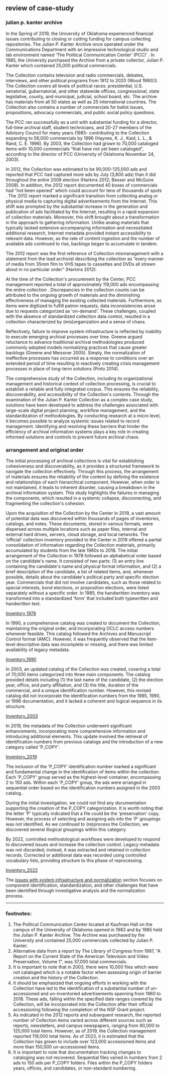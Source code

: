 ## review of case-study

### julian p. kanter archive

In the Spring of 2019, the University of Oklahoma experienced financial issues contributing to closing or cutting funding for campus collecting repositories. The Julian P. Kanter Archive once operated under the Communications Department with an impressive technological studio and lab environment named ‘The Political Communication Center’ (PCC)’ . In 1985, the University purchased the Archive from a private collector, Julian P. Kanter which contained 25,000 political commercials. 

The Collection contains television and radio commercials, debates, interviews, and other political programs from 1912 to 2020 (Wood 1990)3. The Collection covers all levels of political races: presidential, U.S. senatorial, gubernatorial, and other statewide offices, congressional, state legislative, county, and municipal, judicial, school board, etc. The archive has materials from all 50 states as well as 25 international countries. The Collection also contains a number of commercials for ballot issues, propositions, advocacy commercials, and public social policy questions.  

The PCC ran successfully as a unit with substantial funding for a director, full-time archival staff, student technicians, and 20-27 members of the Advisory Council for many years (1985- contributing to the Collection expanding to 56,000 commercials by 1996  (Haynes, K. J., Kaid, L. L., & Rand, C. E. 1996). By 2003, the Collection had grown to 70,000 cataloged items with 10,000 commercials “that have not yet been cataloged”, according to the director of PCC  (University of Oklahoma November 24, 2003). 

In 2012, the Collection was estimated to be 90,000-125,000 ads and reported that PCC had captured more ads by July (3,800 ads) than it did throughout the entire 2008 election (Harkins 2012; Besser and McGuire 2008). In addition, the 2012 report documented 40 boxes of commercials had “not been opened” which could account for tens of thousands of spots . 
The 2012 report marked a significant transition from collecting analog or physical media to capturing digital advertisements from the Internet. This shift was prompted by the substantial increase in the generation and publication of ads facilitated by the Internet, resulting in a rapid expansion of collection materials. Moreover, this shift brought about a transformation in the approach to gathering information.
Unlike analog materials that typically lacked extensive accompanying information and necessitated additional research, Internet metadata provided instant accessibility to relevant data. However, as the rate of content ingestion and the number of available ads continued to rise, backlogs began to accumulate in tandem.

The 2012 report was the first reference of Collection mismanagement with a statement from the lead archivist  describing the collection as “every manner of media from 35mm film to VHS tapes to cassettes and DVDs all strewn about in no particular order” (Harkins 2012). 

At the time of the Collection's procurement by the Center, PCC management reported a total of approximately 119,000 ads encompassing the entire collection . Discrepancies in the collection counts can be attributed to the ongoing growth of materials and the diminishing effectiveness of managing the existing collected materials. Furthermore, as items were digitized to fulfill patron requests, data inconsistencies arose due to requests categorized as 'on-demand'. These challenges, coupled with the absence of standardized collection data control, resulted in a collection characterized by (mis)organization and a sense of chaos.

Reflectively, failure to improve system infrastructure is reflected by inability to execute emerging archival processes over time. Greene argued reluctance to advance traditional archival methodologies produced commonly adopted models normalizing practices that cause greater backlogs (Greene and Meissner 2005). Simply, the normalization of ineffective processes has occurred as a response to conditions over an extended period of time resulting in reactively creating crisis management processes in place of long-term solutions (Pinto 2014). 

The comprehensive study of the Collection, including its organizational management and historical context of collection processing, is crucial to establish a reliable and fully integrated corpus. This ensures the reliability, discoverability, and accessibility of the Collection's contents. Through the examination of the Julian P. Kanter Collection as a complex case study, solutions have been developed to address the challenges associated with large-scale digital project planning, workflow management, and the standardization of methodologies. By conducting research at a micro level, it becomes possible to analyze systemic issues related to record management. Identifying and resolving these barriers that hinder the efficiency of archival information systems plays a key role in creating informed solutions and controls to prevent future archival chaos.

### arrangement and original order

The initial processing of archival collections is vital for establishing cohesiveness and discoverability, as it provides a structured framework to navigate the collection effectively. Through this process, the arrangement of materials ensures the reliability of the content by defining the existence and relationships of each hierarchical component. However, when order is not maintained, it leads to inherent disorder, causing a breakdown in the archival information system. This study highlights the failures in managing the components, which resulted in a systemic collapse, disconnecting, and fragmenting the collection's cohesion.

Upon the acquisition of the Collection by the Center in 2019, a vast amount of potential data was discovered within thousands of pages of inventories, catalogs, and notes. These documents, stored in various formats, were dispersed across multiple locations such as paper files, internal and external hard drives, servers, cloud storage, and local networks. The ‘official’ collection inventory provided to the Center in 2019 offered a partial consolidation of information regarding the Collection materials, primarily accumulated by students from the late 1980s to 2018. 
The initial arrangement of the Collection in 1978 followed an alphabetical order based on the candidate's name. It consisted of two parts: (1) an entry line containing the candidate's name and physical format information, and (2) a brief description of the candidate, a list of related items, and, whenever possible, details about the candidate's political party and specific election year.
Commercials that did not involve candidates, such as those related to special interests, bond elections, or proposition elections, were listed separately without a specific order. In 1985, the handwritten inventory was transformed into a standardized 'form' that included both typewritten and handwritten text.

[Inventory 1978](https://github.com/prys0000/political-commercial-collection-archives/blob/main/images/Inventory1978.jpg)

In 1990, a comprehensive catalog was created to document the Collection, maintaining the original order, and incorporating OCLC access numbers whenever feasible. This catalog followed the Archives and Manuscript Control format (AMC). However, it was frequently observed that the item-level descriptive data was incomplete or missing, and there was limited availability of legacy metadata. 

[Inventory_1990](https://github.com/prys0000/political-commercial-collection-archives/blob/main/images/Inventory1990.jpg)

In 2003, an updated catalog of the Collection was created, covering a total of 70,000 items categorized into three main components. The catalog provided details including (1) the last name of the candidate, (2) the election year, office, and party affiliation, and (3) the title, duration of the commercial, and a unique identification number. However, this revised catalog did not incorporate the identification numbers from the 1985, 1990, or 1996 documentation, and it lacked a coherent and logical sequence in its structure. 

[Inventory_2003](https://github.com/prys0000/political-commercial-collection-archives/blob/main/images/Inventory2003.jpg)


In 2019, the metadata of the Collection underwent significant enhancements, incorporating more comprehensive information and introducing additional elements. This update involved the retrieval of identification numbers from previous catalogs and the introduction of a new category called 'P_COPY'. 

[Inventory_2019](https://github.com/prys0000/political-commercial-collection-archives/blob/main/images/Inventory2019.jpg)

The inclusion of the 'P_COPY' identification number marked a significant and fundamental change in the identification of items within the collection. Each 'P_COPY' group served as the highest-level container, encompassing 2 to 150 ads. Within each 'P_COPY' group, the ads were arranged in sequential order based on the identification numbers assigned in the 2003 catalog .

During the initial investigation, we could not find any documentation supporting the creation of the P_COPY categorization. It is worth noting that the letter 'P' typically indicated that a file could be the 'preservation' copy. However, the process of selecting and assigning ads into the 'P' groupings was not identified. As we continued to (re)process the Collection, we discovered several illogical groupings within this category.

By 2022, controlled methodological workflows were developed to respond to discovered issues and increase the collection control. Legacy metadata was not discarded; instead, it was extracted and retained in collection records. Corrected or additional data was recorded using controlled vocabulary lists, providing structure to this phase of reprocessing.

[Inventory_2022](https://github.com/prys0000/political-commercial-collection-archives/blob/main/images/2022%20Inventory.jpg)

The [issues with system infrastructure and normalization](https://github.com/prys0000/political-commercial-collection-archives/blob/main/documentation/component-identification.md) section focuses on component identification, standardization, and other challenges that have been identified through investigative analysis and the normalization process.
____________

### footnotes:

1. The Political Communication Center located at Kaufman Hall on the campus of the University of Oklahoma opened in 1983 and by 1985 held the Julian P. Kanter Archive. The Archive was purchased by the University and contained 25,000 commercials collected by Julian P. Kanter.
  2. Alternative data from a report by The Library of Congress from 1997, “A Report on the Current State of the American Television and Video Preservation, Volume 1”, was 37,000 total commercials.  
  3. It is important to note that in 2003, there were 10,000 files which were not cataloged which is a notable factor when assessing origin of barrier creation and the history of the Collection. 
  4. It should be emphasized that ongoing efforts in working with the Collection have led to the identification of a substantial number of un-accessioned and un-inventoried advertisements spanning from 1960 to 2018. These ads, falling within the specified date ranges covered by the Collection, will be incorporated into the Collection after their official accessioning following the completion of the NSF Grant project.
  5. As indicated in the 2012 reports and subsequent research, the reported number of Collection items varied across different sources such as reports, newsletters, and campus newspapers, ranging from 90,000 to 125,000 total items. However, as of 2019, the Collection management reported 119,000 total items. As of 2023, it is estimated that the Collection has grown to include over 123,000 accessioned items and more than 150,000 un-accessioned items.
  6. It is important to note that documentation tracking changes to cataloging was not recovered. Sequential files varied in numbers from 2 ads to 150 ads per P_COPY folders. Files within the P_COPY folders years, offices, and candidates, or non-standard numbering.


